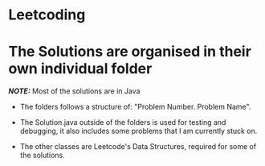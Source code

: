 # Leetcoding

# The Solutions are organised in their own individual folder
**_NOTE:_**  Most of the solutions are in Java

- The folders follows a structure of: "Problem Number. Problem Name".

- The Solution.java outside of the folders is used for testing and debugging, it also includes some problems that I am currently stuck on.

- The other classes are Leetcode's Data Structures, required for some of the solutions.
